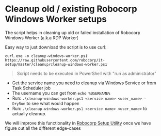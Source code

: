 # Cleanup old / existing Robocorp Windows Worker setups

The script helps in cleaning up old or failed installation of Robocorp Windows Worker (a.k.a RDP Worker)

Easy way to just download the script is to use curl:
```
curl.exe -o cleanup-windows-worker.ps1 https://raw.githubusercontent.com/robocorp/it-setup/master/cleanup/cleanup-windows-worker.ps1
```

> Script needs to be executed in PowerShell with "run as administrator"

* Get the service name you need to cleanup via Windows Service or from Task Scheduler job
* The username you can get from `echo %USERNAME%`
* Run: `.\cleanup-windows-worker.ps1 <service name> <user_name> -DryRun` to see what would happen
* Run: `.\cleanup-windows-worker.ps1 <service name> <user_name>` to actually cleanup.

We will improve this functionality in [Robocorp Setup Utility](https://robocorp.com/docs/control-room/setup-utility) once we have figure out all the different edge-cases